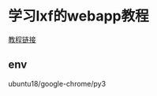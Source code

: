 # 学习lxf的webapp教程

[教程链接](https://www.liaoxuefeng.com/wiki/0014316089557264a6b348958f449949df42a6d3a2e542c000/001432170876125c96f6cc10717484baea0c6da9bee2be4000)

## env
ubuntu18/google-chrome/py3
